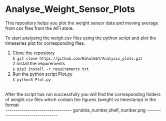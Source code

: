 # Analyse_Weight_Sensor_Plots
This repository helps you plot the weight sensor data and moving average from csv files from the AiFi store.

To start analysing the weigh.csv files using the python script and plot the timeseries plot for corresponding files.
1. Clone the repository<br />
`$ git clone https://github.com/Rahul664/Analysis_plots.git`<br />
2.Install the requirements<br/>
`$ pip3 install -r requirements.txt`<br/>
3. Run the python script Plot.py<br />
`$ python3 Plot.py`<br />
<br />
After the script has run successfully you will find the corresponding folders of weight.csv files which contain the figures (weight vs timestamp) in the format<br /> 
---------------------------------
gondola_number,shelf_number.png
---------------------------------
